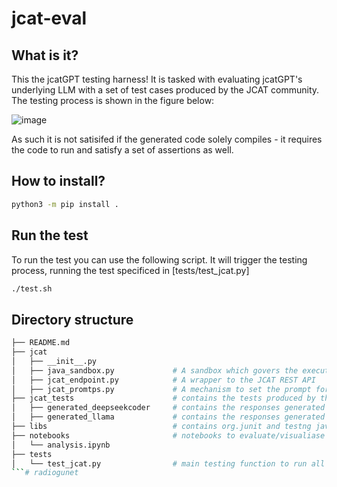 # jcat-eval

## What is it?

This the jcatGPT testing harness! It is tasked with evaluating jcatGPT's underlying LLM with a set of test cases produced by the JCAT community. The testing process is shown in the figure below:

![image](doc/flow.png)

As such it is not satisifed if the generated code solely compiles - it requires the code to run and satisfy a set of assertions as well. 

## How to install?

```sh
python3 -m pip install .
```

## Run the test
To run the test you can use the following script. It will trigger the testing process, running the test specificed in [tests/test_jcat.py]

```sh
./test.sh
```

## Directory structure
```bash
├── README.md
├── jcat
│   ├── __init__.py
│   ├── java_sandbox.py             # A sandbox which govers the execution of java based tests (supports org.junit and testng)
│   ├── jcat_endpoint.py            # A wrapper to the JCAT REST API
│   ├── jcat_promtps.py             # A mechanism to set the prompt for the JCAT REST API
├── jcat_tests                      # contains the tests produced by the JCAT community
│   ├── generated_deepseekcoder     # contains the responses generated using DeepSeekCoder
│   ├── generated_llama             # contains the responses generated using Code Llama
├── libs                            # contains org.junit and testng java libraries
├── notebooks                       # notebooks to evaluate/visualiase evaluation results 
│   └── analysis.ipynb
├── tests
│   └── test_jcat.py                # main testing function to run all tests
```# radiogunet
